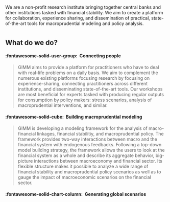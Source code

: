 
# 

We are a non-profit research
institute bringing together central banks and other institutions tasked
with financial stability. We aim to create a platform for
collaboration, experience sharing, and dissemination of practical,
state-of-the-art tools for macroprudential modeling and policy analysis.

#

## What do we do?

#### :fontawesome-solid-user-group:  Connecting people

> GIMM aims to provide a platform for practitioners who have to deal with
> real-life problems on a daily basis. We aim to complement the numerous
> existing platforms focusing research by focusing on experience-sharing,
> connecting practitioners across different institutions, and disseminating
> state-of-the-art tools. Our workshops are most beneficial for experts
> tasked with producing regular outputs for consumption by policy makers: stress
> scenarios, analysis of macroprudential interventions, and similar.


#### :fontawesome-solid-cube:  Building macroprudential modeling

> GIMM is developing a modeling framework for the analysis of
> macro-financial linkages, financial stabilitiy, and macroprudential
> policy. The framework provides two-way interactions between macro and the
> financial system with endogenous feedbacks. Following a top-down model
> building strategy, the framework allows the users to look at the
> financial system as a whole and describe its aggregate behavior,
> big-picture interactions between macroeconomy and financial sector. Its
> flexible structure makes it possible to analyze a wide range of financial
> stability and macroprudential policy scenarios as well as to gauge the
> impact of macroeconomic scenarios on the financial sector.

#### :fontawesome-solid-chart-column:  Generating global scenarios


